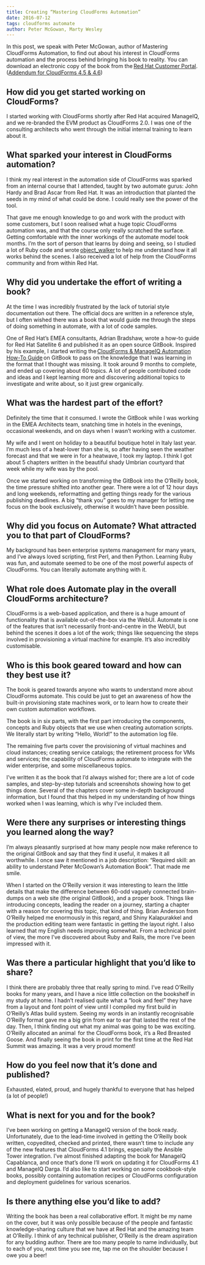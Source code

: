```yaml
---
title: Creating “Mastering CloudForms Automation”
date: 2016-07-12
tags: cloudforms automate
author: Peter McGowan, Marty Wesley
---
```


In this post, we speak with Peter McGowan, author of Mastering CloudForms Automation, to find out about his interest in CloudForms automation and the process behind bringing his book to reality. You can download an electronic copy of the book from the [Red Hat Customer Portal](<https://access.redhat.com/mastering-cloudforms-automation>). ([Addendum for CloudForms 4.5 & 4.6](<https://manageiq.gitbook.io/mastering-cloudforms-automation-addendum/>))

## How did you get started working on CloudForms? ##

I started working with CloudForms shortly after Red Hat acquired ManageIQ, and we re-branded the EVM product as CloudForms 2.0. I was one of the consulting architects who went through the initial internal training to learn about it.

## What sparked your interest in CloudForms automation? ##

I think my real interest in the automation side of CloudForms was sparked from an internal course that I attended, taught by two automate gurus: John Hardy and Brad Ascar from Red Hat. It was an introduction that planted the seeds in my mind of what could be done. I could really see the power of the tool.

That gave me enough knowledge to go and work with the product with some customers, but I soon realised what a huge topic CloudForms automation was, and that the course only really scratched the surface. Getting comfortable with the inner workings of the automate model took months. I’m the sort of person that learns by doing and seeing, so I studied a lot of Ruby code and wrote [object_walker](<https://github.com/pemcg/object_walker>) to help me understand how it all works behind the scenes. I also received a lot of help from the CloudForms community and from within Red Hat.

## Why did you undertake the effort of writing a book? ##

At the time I was incredibly frustrated by the lack of tutorial style documentation out there. The official docs are written in a reference style, but I often wished there was a book that would guide me through the steps of doing something in automate, with a lot of code samples.

One of Red Hat’s EMEA consultants, Adrian Bradshaw, wrote a how-to guide for Red Hat Satellite 6 and published it as an open source GitBook. Inspired by his example, I started writing the [CloudForms & ManageIQ Automation How-To Guide](<https://www.gitbook.com/?utm_source=legacy&utm_medium=redirect&utm_campaign=close_legacy>) on GitBook to pass on the knowledge that I was learning in the format that I thought was missing. It took around 9 months to complete, and ended up covering about 60 topics. A lot of people contributed code and ideas and I kept learning more and discovering additional topics to investigate and write about, so it just grew organically.

## What was the hardest part of the effort? ##

Definitely the time that it consumed. I wrote the GitBook while I was working in the EMEA Architects team, snatching time in hotels in the evenings, occasional weekends, and on days when I wasn’t working with a customer.

My wife and I went on holiday to a beautiful boutique hotel in Italy last year. I’m much less of a heat-lover than she is, so after having seen the weather forecast and that we were in for a heatwave, I took my laptop. I think I got about 5 chapters written in the beautiful shady Umbrian courtyard that week while my wife was by the pool.

Once we started working on transforming the GitBook into the O’Reilly book, the time pressure shifted into another gear. There were a lot of 12 hour days and long weekends, reformatting and getting things ready for the various publishing deadlines. A big “thank you” goes to my manager for letting me focus on the book exclusively, otherwise it wouldn’t have been possible.

## Why did you focus on Automate? What attracted you to that part of CloudForms? ##

My background has been enterprise systems management for many years, and I’ve always loved scripting, first Perl, and then Python. Learning Ruby was fun, and automate seemed to be one of the most powerful aspects of CloudForms. You can literally automate anything with it.

## What role does Automate play in the overall CloudForms architecture? ##

CloudForms is a web-based application, and there is a huge amount of functionality that is available out-of-the-box via the WebUI. Automate is one of the features that isn’t necessarily front-and-centre in the WebUI, but behind the scenes it does a lot of the work; things like sequencing the steps involved in provisioning a virtual machine for example. It’s also incredibly customisable.

## Who is this book geared toward and how can they best use it? ##

The book is geared towards anyone who wants to understand more about CloudForms automate. This could be just to get an awareness of how the built-in provisioning state machines work, or to learn how to create their own custom automation workflows.

The book is in six parts, with the first part introducing the components, concepts and Ruby objects that we use when creating automation scripts. We literally start by writing “Hello, World!” to the automation log file.

The remaining five parts cover the provisioning of virtual machines and cloud instances; creating service catalogs; the retirement process for VMs and services; the capability of CloudForms automate to integrate with the wider enterprise, and some miscellaneous topics.

I’ve written it as the book that I’d always wished for; there are a lot of code samples, and step-by-step tutorials and screenshots showing how to get things done. Several of the chapters cover some in-depth background information, but I found that this helped in my understanding of how things worked when I was learning, which is why I’ve included them.

## Were there any surprises or interesting things you learned along the way? ##

I’m always pleasantly surprised at how many people now make reference to the original GitBook and say that they find it useful, it makes it all worthwhile. I once saw it mentioned in a job description: “Required skill: an ability to understand Peter McGowan’s Automation Book”. That made me smile.

When I started on the O’Reilly version it was interesting to learn the little details that make the difference between 60-odd vaguely connected brain-dumps on a web site (the original GitBook), and a proper book. Things like introducing concepts, leading the reader on a journey, starting a chapter with a reason for covering this topic, that kind of thing. Brian Anderson from O’Reilly helped me enormously in this regard, and Shiny Kalapurakkel and the production editing team were fantastic in getting the layout right. I also learned that my English needs improving somewhat.
From a technical point of view, the more I’ve discovered about Ruby and Rails, the more I’ve been impressed with it.

## Was there a particular highlight that you’d like to share? ##

I think there are probably three that really spring to mind. I’ve read O’Reilly books for many years, and I have a nice little collection on the bookshelf in my study at home. I hadn’t realised quite what a “look and feel” they have from a layout and font point of view until I compiled my first build in O’Reilly’s Atlas build system. Seeing my words in an instantly recognisable O’Reilly format gave me a big grin from ear to ear that lasted the rest of the day. Then, I think finding out what my animal was going to be was exciting. O’Reilly allocated an animal  for the CloudForms book, it’s a Red Breasted Goose. And finally seeing the book in print for the first time at the Red Hat Summit was amazing. It was a very proud moment!

## How do you feel now that it’s done and published? ##

Exhausted, elated, proud, and hugely thankful to everyone that has helped (a lot of people!)

## What is next for you and for the book? ##

I’ve been working on getting a ManageIQ version of the book ready. Unfortunately, due to the lead-time involved in getting the O’Reilly book written, copyedited, checked and printed, there wasn’t time to include any of the new features that CloudForms 4.1 brings, especially the Ansible Tower integration. I’ve almost finished adapting the book for ManageIQ Capablanca, and once that’s done I’ll work on updating it for CloudForms 4.1 and ManageIQ Darga.
I’d also like to start working on some cookbook-style books, possibly containing automation recipes or CloudForms configuration and deployment guidelines for various scenarios.

## Is there anything else you’d like to add? ##

Writing the book has been a real collaborative effort. It might be my name on the cover, but it was only possible because of the people and fantastic knowledge-sharing culture that we have at Red Hat and the amazing team at O’Reilly. I think of any technical publisher, O’Reilly is the dream aspiration for any budding author. There are too many people to name individually, but to each of you, next time you see me, tap me on the shoulder because I owe you a beer!
